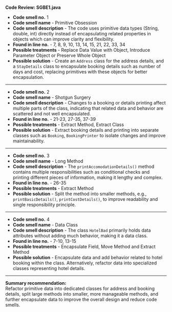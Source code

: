 **Code Review: SGBE1.java**  
- **Code smell no.** 1  
- **Code smell name** - Primitive Obsession  
- **Code smell description** - The code uses primitive data types (String, double, int) directly instead of encapsulating related properties in objects which can improve clarity and flexibility.  
- **Found in line no.** - 7, 8, 9, 10, 13, 14, 15, 21, 22, 33, 34  
- **Possible treatments** - Replace Data Value with Object, Introduce Parameter Object or Preserve Whole Object  
- **Possible solution** - Create an `Address` class for the address details, and a `StayDetails` class to encapsulate booking details such as number of days and cost, replacing primitives with these objects for better encapsulation.

---

- **Code smell no.** 2  
- **Code smell name** - Shotgun Surgery  
- **Code smell description** - Changes to a booking or details printing affect multiple parts of the class, indicating that related data and behavior are scattered and not well encapsulated.  
- **Found in line no.** - 21-23, 27-35, 37-39  
- **Possible treatments** - Extract Method, Extract Class  
- **Possible solution** - Extract booking details and printing into separate classes such as `Booking`, `BookingPrinter` to isolate changes and improve maintainability.

---

- **Code smell no.** 3  
- **Code smell name** - Long Method  
- **Code smell description** - The `printAccomodationDetails()` method contains multiple responsibilities such as conditional checks and printing different pieces of information, making it lengthy and complex.  
- **Found in line no.** - 26-35  
- **Possible treatments** - Extract Method  
- **Possible solution** - Split the method into smaller methods, e.g., `printBasicDetails()`, `printCostDetails()`, to improve readability and single responsibility principle.

---

- **Code smell no.** 4  
- **Code smell name** - Data Class  
- **Code smell description** - The class `HotelBad` primarily holds data attributes without adding much behavior, making it a data class.  
- **Found in line no.** - 7-10, 13-15  
- **Possible treatments** - Encapsulate Field, Move Method and Extract Method  
- **Possible solution** - Encapsulate data and add behavior related to hotel booking within the class. Alternatively, refactor data into specialized classes representing hotel details.

---

**Summary recommendation:**  
Refactor primitive data into dedicated classes for address and booking details, split large methods into smaller, more manageable methods, and further encapsulate data to improve the overall design and reduce code smells.